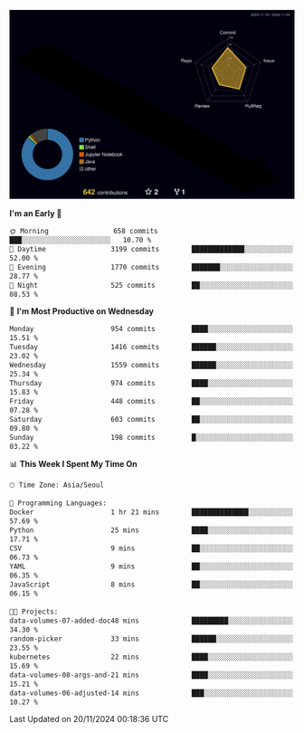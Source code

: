 <!-- ![Header](./github-header-image.png) -->

<!-- <div align="center">
  <img src="https://ziadoua.github.io/m3-Markdown-Badges/badges/FastAPI/fastapi1.svg" />&nbsp
  <img src="https://ziadoua.github.io/m3-Markdown-Badges/badges/Git/git1.svg" />&nbsp
  <img src="https://ziadoua.github.io/m3-Markdown-Badges/badges/Linux/linux2.svg" />&nbsp
  <img src="https://ziadoua.github.io/m3-Markdown-Badges/badges/PostgreSQL/postgresql3.svg" />&nbsp
  <img src="https://ziadoua.github.io/m3-Markdown-Badges/badges/Python/python3.svg" />&nbsp
</div> -->

![](./profile-3d-contrib/profile-night-rainbow.svg)

<!--START_SECTION:waka-->
**I'm an Early 🐤** 

```text
🌞 Morning                658 commits         ███░░░░░░░░░░░░░░░░░░░░░░   10.70 % 
🌆 Daytime                3199 commits        █████████████░░░░░░░░░░░░   52.00 % 
🌃 Evening                1770 commits        ███████░░░░░░░░░░░░░░░░░░   28.77 % 
🌙 Night                  525 commits         ██░░░░░░░░░░░░░░░░░░░░░░░   08.53 % 
```
📅 **I'm Most Productive on Wednesday** 

```text
Monday                   954 commits         ████░░░░░░░░░░░░░░░░░░░░░   15.51 % 
Tuesday                  1416 commits        ██████░░░░░░░░░░░░░░░░░░░   23.02 % 
Wednesday                1559 commits        ██████░░░░░░░░░░░░░░░░░░░   25.34 % 
Thursday                 974 commits         ████░░░░░░░░░░░░░░░░░░░░░   15.83 % 
Friday                   448 commits         ██░░░░░░░░░░░░░░░░░░░░░░░   07.28 % 
Saturday                 603 commits         ██░░░░░░░░░░░░░░░░░░░░░░░   09.80 % 
Sunday                   198 commits         █░░░░░░░░░░░░░░░░░░░░░░░░   03.22 % 
```


📊 **This Week I Spent My Time On** 

```text
🕑︎ Time Zone: Asia/Seoul

💬 Programming Languages: 
Docker                   1 hr 21 mins        ██████████████░░░░░░░░░░░   57.69 % 
Python                   25 mins             ████░░░░░░░░░░░░░░░░░░░░░   17.71 % 
CSV                      9 mins              ██░░░░░░░░░░░░░░░░░░░░░░░   06.73 % 
YAML                     9 mins              ██░░░░░░░░░░░░░░░░░░░░░░░   06.35 % 
JavaScript               8 mins              ██░░░░░░░░░░░░░░░░░░░░░░░   06.15 % 

🐱‍💻 Projects: 
data-volumes-07-added-doc48 mins             █████████░░░░░░░░░░░░░░░░   34.30 % 
random-picker            33 mins             ██████░░░░░░░░░░░░░░░░░░░   23.55 % 
kubernetes               22 mins             ████░░░░░░░░░░░░░░░░░░░░░   15.69 % 
data-volumes-08-args-and-21 mins             ████░░░░░░░░░░░░░░░░░░░░░   15.21 % 
data-volumes-06-adjusted-14 mins             ███░░░░░░░░░░░░░░░░░░░░░░   10.27 % 
```


 Last Updated on 20/11/2024 00:18:36 UTC
<!--END_SECTION:waka-->




